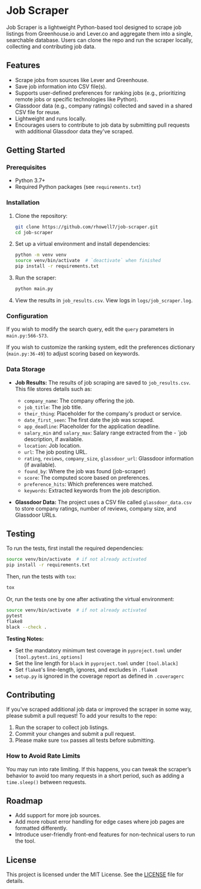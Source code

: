 # Job Scraper

Job Scraper is a lightweight Python-based tool designed to scrape job listings from Greenhouse.io and Lever.co and aggregate them into a single, searchable database. Users can clone the repo and run the scraper locally, collecting and contributing job data.


## Features

- Scrape jobs from sources like Lever and Greenhouse.
- Save job information into CSV file(s).
- Supports user-defined preferences for ranking jobs (e.g., prioritizing remote jobs or specific technologies like Python).
- Glassdoor data (e.g., company ratings) collected and saved in a shared CSV file for reuse.
- Lightweight and runs locally.
- Encourages users to contribute to job data by submitting pull requests with additional Glassdoor data they've scraped.


## Getting Started

### Prerequisites

- Python 3.7+
- Required Python packages (see `requirements.txt`)

### Installation

1. Clone the repository:
    ```sh
    git clone https://github.com/rhowell7/job-scraper.git
    cd job-scraper
    ```
2. Set up a virtual environment and install dependencies:
    ```sh
    python -m venv venv
    source venv/bin/activate  # `deactivate` when finished
    pip install -r requirements.txt
    ```
3. Run the scraper:
    ```sh
    python main.py
    ```
4. View the results in `job_results.csv`. View logs in `logs/job_scraper.log`.


### Configuration

If you wish to modify the search query, edit the `query` parameters in `main.py:566-573`.

If you wish to customize the ranking system, edit the preferences dictionary (`main.py:36-49`) to adjust scoring based on keywords.


### Data Storage

- __Job Results:__ The results of job scraping are saved to `job_results.csv`. This file stores details such as:

    - `company_name`: The company offering the job.
    - `job_title`: The job title.
    - `their_thing`: Placeholder for the company's product or service.
    - `date_first_seen`: The first date the job was scraped.
    - `app_deadline`: Placeholder for the application deadline.
    - `salary_min` and `salary_max`: Salary range extracted from the - `job description, if available.
    - `location`: Job location.
    - `url`: The job posting URL.
    - `rating`, `reviews`,  `company_size`, `glassdoor_url`: Glassdoor information (if available).
    - `found_by`: Where the job was found (job-scraper)
    - `score`: The computed score based on preferences.
    - `preference_hits`: Which preferences were matched.
    - `keywords`: Extracted keywords from the job description.

- __Glassdoor Data:__ The project uses a CSV file called `glassdoor_data.csv` to store company ratings, number of reviews, company size, and Glassdoor URLs.


## Testing

To run the tests, first install the required dependencies:
```sh
source venv/bin/activate  # if not already activated
pip install -r requirements.txt
```

Then, run the tests with `tox`:
```sh
tox
```

Or, run the tests one by one after activating the virtual environment:
```sh
source venv/bin/activate  # if not already activated
pytest
flake8
black --check .
```

__Testing Notes:__
- Set the mandatory minimum test coverage in `pyproject.toml` under `[tool.pytest.ini_options]`
- Set the line length for `black` in `pyproject.toml` under `[tool.black]`
- Set `flake8`'s line-length, ignores, and excludes in `.flake8`
- `setup.py` is ignored in the coverage report as defined in `.coveragerc`


## Contributing

If you've scraped additional job data or improved the scraper in some way, please submit a pull request! To add your results to the repo:

1. Run the scraper to collect job listings.
2. Commit your changes and submit a pull request.
3. Please make sure `tox` passes all tests before submitting.


### How to Avoid Rate Limits

You may run into rate limiting. If this happens, you can tweak the scraper’s behavior to avoid too many requests in a short period, such as adding a `time.sleep()` between requests.


## Roadmap

- Add support for more job sources.
- Add more robust error handling for edge cases where job pages are formatted differently.
- Introduce user-friendly front-end features for non-technical users to run the tool.


## License

This project is licensed under the MIT License. See the [LICENSE](LICENSE) file for details.
